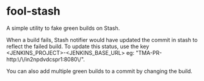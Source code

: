 # fool-stash
A simple utility to fake green builds on Stash.

When a build fails, Stash notifier would have updated the commit in stash to reflect the failed build. To update this status, use the key <JENKINS_PROJECT>-<JENKINS_BASE_URL> eg: "TMA-PR-http:\\/\\/in2npdvdcspr1:8080\\/".

You can also add multiple green builds to a commit by changing the build.
